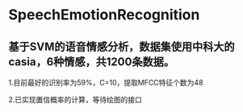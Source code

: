 # SpeechEmotionRecognition

## 基于SVM的语音情感分析，数据集使用中科大的casia，6种情感，共1200条数据。
1.目前最好的识别率为59%，C=10，提取MFCC特征个数为48

2.已实现置信概率的计算，等待绘图的接口
